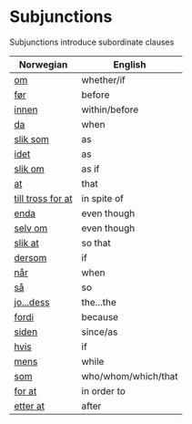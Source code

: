 # Subjunctions

Subjunctions introduce subordinate clauses

| Norwegian | English |
| --- | --- |
| [om](https://www.ordnett.no/search?language=no&phrase=om) | whether/if |
| [før](https://www.ordnett.no/search?language=no&phrase=før) | before |
| [innen](https://www.ordnett.no/search?language=no&phrase=innen) | within/before |
| [da](https://www.ordnett.no/search?language=no&phrase=da) | when |
| [slik som](https://www.ordnett.no/search?language=no&phrase=slik%20som) | as |
| [idet](https://www.ordnett.no/search?language=no&phrase=idet) | as |
| [slik om](https://www.ordnett.no/search?language=no&phrase=slik%20om) | as if |
| [at](https://www.ordnett.no/search?language=no&phrase=at) | that |
| [till tross for at](https://www.ordnett.no/search?language=no&phrase=till%20tross%20for%20at) | in spite of |
| [enda](https://www.ordnett.no/search?language=no&phrase=enda) | even though |
| [selv om](https://www.ordnett.no/search?language=no&phrase=selv%20om) | even though |
| [slik at](https://www.ordnett.no/search?language=no&phrase=slik%20at) | so that |
| [dersom](https://www.ordnett.no/search?language=no&phrase=dersom) | if |
| [når](https://www.ordnett.no/search?language=no&phrase=når) | when |
| [så](https://www.ordnett.no/search?language=no&phrase=så) | so |
| [jo...dess](https://www.ordnett.no/search?language=no&phrase=jo...dess) | the...the |
| [fordi](https://www.ordnett.no/search?language=no&phrase=fordi) | because |
| [siden](https://www.ordnett.no/search?language=no&phrase=siden) | since/as |
| [hvis](https://www.ordnett.no/search?language=no&phrase=hvis) | if |
| [mens](https://www.ordnett.no/search?language=no&phrase=mens) | while |
| [som](https://www.ordnett.no/search?language=no&phrase=som) | who/whom/which/that |
| [for at](https://www.ordnett.no/search?language=no&phrase=for%20at) | in order to |
| [etter at](https://www.ordnett.no/search?language=no&phrase=etter%20at) | after |


